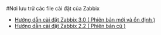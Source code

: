 #Nơi lưu trữ các file cài đặt của Zabbix 
 -	[Hướng dẫn cài đặt Zabbix 3.0 ( Phiên bản mới và ổn định ) ](https://github.com/hocchudong/ghichep-zabbix/blob/master/Zabbix/zabbix3-0.md)
 -	[Hướng dẫn cài đặt Zabbix 2.2 ( Phiên bản cũ ) ](https://github.com/hocchudong/ghichep-zabbix/blob/master/Zabbix/zabbix2-2.md)